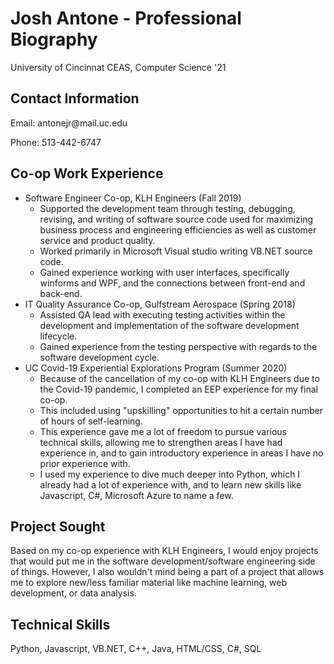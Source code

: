 <h1>Josh Antone - Professional Biography</h1>
University of Cincinnat CEAS, Computer Science '21
<h2>Contact Information</h2>
Email: antonejr@mail.uc.edu

Phone: 513-442-6747

<h2>Co-op Work Experience</h2>

 - Software Engineer Co-op, KLH Engineers (Fall 2019)
	 - Supported the development team through testing, debugging, revising, and writing of software source code used for maximizing business process and engineering efficiencies as well as customer service and product quality.
	 - Worked primarily in Microsoft Visual studio writing VB.NET source code.
	 - Gained experience working with user interfaces, specifically winforms and WPF, and the connections between front-end and back-end.
 - IT Quality Assurance Co-op, Gulfstream Aerospace (Spring 2018)
	 - Assisted QA lead with executing testing activities within the development and implementation of the software development lifecycle.
	 - Gained experience from the testing perspective with regards to the software development cycle.
 - UC Covid-19 Experiential Explorations Program (Summer 2020) 
	 - Because of the cancellation of my co-op with KLH Engineers due to the Covid-19 pandemic, I completed an EEP experience for my final co-op.
	 - This included using "upskilling" opportunities to hit a certain number of hours of self-learning.
	 - This experience gave me a lot of freedom to pursue various technical skills, allowing me to strengthen areas I have had experience in, and to gain introductory experience in areas I have no prior experience with.
	 - I used my experience to dive much deeper into Python, which I already had a lot of experience with, and to learn new skills like Javascript, C#, Microsoft Azure to name a few.

<h2>Project Sought</h2>
Based on my co-op experience with KLH Engineers, I would enjoy projects that would put me in the software development/software engineering side of things. However, I also wouldn't mind being a part of a project that allows me to explore new/less familiar material like machine learning, web development, or data analysis.

<h2>Technical Skills</h2>
Python, Javascript, VB.NET, C++, Java, HTML/CSS, C#, SQL